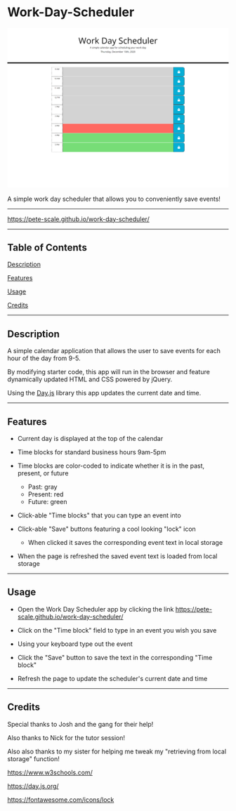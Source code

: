 # Work-Day-Scheduler

![Work Day Scheduler Image](./assets/work_day_scheduler.png)

A simple work day scheduler that allows you to conveniently save events!

---

https://pete-scale.github.io/work-day-scheduler/

---

## Table of Contents
[Description](#description)

[Features](#features)

[Usage](#usage)

[Credits](#credits)

---

## Description

A simple calendar application that allows the user to save events for each hour of the day from 9-5.

By modifying starter code, this app will run in the browser and feature dynamically updated HTML and CSS powered by jQuery.

Using the [Day.js](https://day.js.org/) library this app updates the current date and time.

---

## Features

* Current day is displayed at the top of the calendar

* Time blocks for standard business hours 9am-5pm

* Time blocks are color-coded to indicate whether it is in the past, present, or future
    * Past: gray
    * Present: red
    * Future: green

* Click-able "Time blocks" that you can type an event into

* Click-able "Save" buttons featuring a cool looking "lock" icon
    * When clicked it saves the corresponding event text in local storage

* When the page is refreshed the saved event text is loaded from local storage

---

## Usage

* Open the Work Day Scheduler app by clicking the link https://pete-scale.github.io/work-day-scheduler/

* Click on the "Time block" field to type in an event you wish you save

* Using your keyboard type out the event

* Click the "Save" button to save the text in the corresponding "Time block"

* Refresh the page to update the scheduler's current date and time

---

## Credits

Special thanks to Josh and the gang for their help!

Also thanks to Nick for the tutor session!

Also also thanks to my sister for helping me tweak my "retrieving from local storage" function!

https://www.w3schools.com/

https://day.js.org/

https://fontawesome.com/icons/lock

